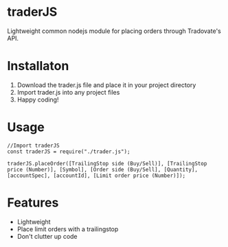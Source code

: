 # traderJS
Lightweight common nodejs module for placing orders through Tradovate's API.
# Installaton
1) Download the trader.js file and place it in your project directory
2) Import trader.js into any project files
3) Happy coding!
# Usage
```
//Import traderJS
const traderJS = require("./trader.js");

traderJS.placeOrder([TrailingStop side (Buy/Sell)], [TrailingStop price (Number)], [Symbol], [Order side (Buy/Sell], [Quantity], [accountSpec], [accountId], [Limit order price (Number)]);
```
# Features
+ Lightweight
+ Place limit orders with a trailingstop
+ Don't clutter up code
